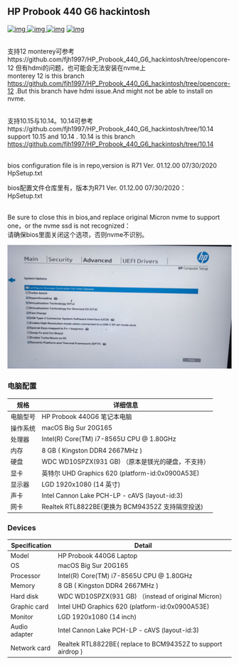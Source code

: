 ## HP Probook 440 G6 hackintosh 

[![img](https://img.shields.io/github/stars/fjh1997/HP_Probook_440_G6_hackintosh.svg?logoColor=blue&style=for-the-badge)
![img](https://img.shields.io/github/forks/fjh1997/HP_Probook_440_G6_hackintosh.svg?logoColor=blue&style=for-the-badge)
![img](https://img.shields.io/github/last-commit/fjh1997/HP_Probook_440_G6_hackintosh.svg?color=blue&style=for-the-badge)](https://github.com/fjh1997/HP_Probook_440_G6_hackintosh)
[![img](https://img.shields.io/badge/link-996.icu-red.svg?style=for-the-badge)](https://github.com/996icu/996.ICU)

<br>支持12 monterey可参考https://github.com/fjh1997/HP_Probook_440_G6_hackintosh/tree/opencore-12 但有hdmi的问题，也可能会无法安装在nvme上
<br>monterey 12 is this branch https://github.com/fjh1997/HP_Probook_440_G6_hackintosh/tree/opencore-12 .But this branch have hdmi issue.And might not be able to install on nvme.




<br>支持10.15与10.14。10.14可参考https://github.com/fjh1997/HP_Probook_440_G6_hackintosh/tree/10.14
<br>support 10.15 and 10.14 . 10.14 is this branch https://github.com/fjh1997/HP_Probook_440_G6_hackintosh/tree/10.14



<br>bios configuration file is in repo,version is R71 Ver. 01.12.00 07/30/2020
<br>HpSetup.txt

bios配置文件仓库里有，版本为R71 Ver. 01.12.00 07/30/2020：
<br>HpSetup.txt

<br>Be sure to close this in bios,and replace original Micron nvme to support one，or the nvme ssd is not recognized：
<br>请确保bios里面关闭这个选项，否则nvme不识别。
<br>



![](bios.jpg)

### 电脑配置

| 规格     | 详细信息                                                |
| -------- | ----------------------------------------------------- |
| 电脑型号 | HP Probook 440G6 笔记本电脑                                    |
| 操作系统 | macOS Big Sur 20G165                                   |
| 处理器   | Intel(R) Core(TM) i7-8565U CPU @ 1.80GHz                  |
| 内存     | 8 GB ( Kingston DDR4 2667MHz )                           |
| 硬盘     | WDC WD10SPZX(931 GB)  （原本是镁光的硬盘，不支持）                  |
| 显卡     | 英特尔 UHD Graphics 620 (platform-id:0x‭0900A53E‬)       |
| 显示器   |  LGD  1920x1080 (14 英寸)                      |
| 声卡     | 	Intel Cannon Lake PCH-LP - cAVS  (layout-id:3)                                 |
| 网卡     | Realtek RTL8822BE(更换为  BCM94352Z 支持隔空投送)                     |

### Devices

| Specification     | Detail                                            |
| -------- | ----------------------------------------------------- |
| Model | HP Probook 440G6 Laptop                                    |
| OS | macOS Big Sur 20G165                                  |
| Processor   | Intel(R) Core(TM) i7-8565U CPU @ 1.80GHz                  |
| Memory     | 8 GB ( Kingston DDR4 2667MHz )                           |
| Hard disk     | WDC WD10SPZX(931 GB) （instead of original Micron）                   |
| Graphic card     | Intel UHD Graphics 620 (platform-id:0x0900A53E‬)       |
| Monitor   |  LGD  1920x1080 (14 inch)                      |
| Audio adapter     | 	Intel Cannon Lake PCH-LP - cAVS  (layout-id:3)                                 |
| Network card     | Realtek RTL8822BE( replace to BCM94352Z to support airdrop )                     |



